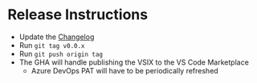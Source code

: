 # Release Instructions
- Update the [Changelog](CHANGELOG.md)
- Run `git tag v0.0.x`
- Run `git push origin tag`
- The GHA will handle publishing the VSIX to the VS Code Marketplace
    - Azure DevOps PAT will have to be periodically refreshed
